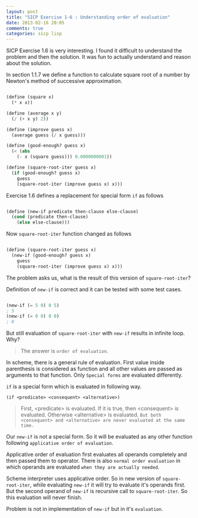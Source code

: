 ```yaml
---
layout: post
title: "SICP Exercise 1-6 : Understanding order of evaluation"
date: 2013-02-16 20:05
comments: true
categories: sicp lisp
---
```


SICP Exercise 1.6 is very interesting. I found it difficult to understand the problem and then the solution. It was fun to actually understand and reason about the solution.

In section 1.1.7 we define a function to calculate square root of a number by Newton's method of successive approximation.

<!-- more -->

``` scheme Newton's method of successive approximation for finding square root of a number

(define (square x)
  (* x x))

(define (average x y)
  (/ (+ x y) 2))

(define (improve guess x)
  (average guess (/ x guess)))

(define (good-enough? guess x)
  (< (abs 
    (- x (square guess))) 0.0000000001))

(define (square-root-iter guess x)
  (if (good-enough? guess x)
    guess
    (square-root-iter (improve guess x) x)))
```

Exercise 1.6 defines a replacement for special form `if` as follows


``` scheme 'if' as a ordinary procedure

(define (new-if predicate then-clause else-clause)
  (cond (predicate then-clause)
    (else else-clause)))
```

Now `square-root-iter` function changed as follows

``` scheme New version of 'square-root-iter'

(define (square-root-iter guess x)
  (new-if (good-enough? guess x)
    guess
    (square-root-iter (improve guess x) x)))
```

The problem asks us, what is the result of this version of
`square-root-iter`?

Definition of `new-if` is correct and it can be tested with some test
cases.

``` scheme 

(new-if (= 5 0) 0 5)
; 5
(new-if (= 0 0) 0 0)
; 0
```

But still evaluation of `square-root-iter` with `new-if` results in
infinite loop. Why?

> The answer is `order of evaluation`.

In scheme, there is a general rule of evaluation. First value inside
parenthesis is considered as function and all other values are passed
as arguments to that function. Only `Special forms` are evaluated
differently.

`if` is a special form which is evaluated in following way.

    (if <predicate> <consequent> <alternative>)

> First, <predicate\> is evaluated. If it is true, then <consequent\> is evaluated. Otherwise <alternative\> is evaluated. `But both <consequent> and <alternative> are never evaluated at the same time.`


Our `new-if` is not a special form. So it will be evaluated as any
other function following `applicative order of evaluation`.

Applicative order of evaluation first evaluates all operands
completely and then passed them to operator. There is also `normal
order evaluation` in which operands are evaluated `when they are
actually needed`.

Scheme interpreter uses applicative order. So in new version of
`square-root-iter`, while evaluating `new-if` it will try to evaluate
it's operands first. But the second operand of `new-if` is recursive call to
`square-root-iter`. So this evaluation will never finish.

Problem is not in implementation of `new-if` but in it's `evaluation`.
